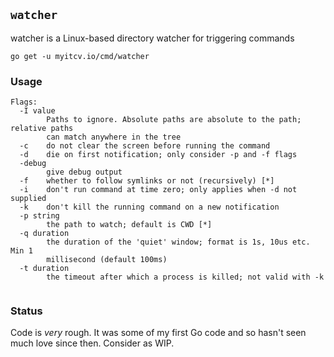 <!-- __JSON: go list -json .
## `{{ filepathBase .Out.ImportPath}}`

{{.Out.Doc}}

```
go get -u {{.Out.ImportPath}}
```
-->
## `watcher`

watcher is a Linux-based directory watcher for triggering commands

```
go get -u myitcv.io/cmd/watcher
```
<!-- END -->


<!-- __TEMPLATE: gobin -m -run . -h
### Usage

```
{{.Out}}
```
-->
### Usage

```
Flags:
  -I value
    	Paths to ignore. Absolute paths are absolute to the path; relative paths
    	can match anywhere in the tree
  -c	do not clear the screen before running the command
  -d	die on first notification; only consider -p and -f flags
  -debug
    	give debug output
  -f	whether to follow symlinks or not (recursively) [*]
  -i	don't run command at time zero; only applies when -d not supplied
  -k	don't kill the running command on a new notification
  -p string
    	the path to watch; default is CWD [*]
  -q duration
    	the duration of the 'quiet' window; format is 1s, 10us etc. Min 1
    	millisecond (default 100ms)
  -t duration
    	the timeout after which a process is killed; not valid with -k


```
<!-- END -->

### Status

Code is _very_ rough. It was some of my first Go code and so hasn't seen much love since then. Consider as WIP.
